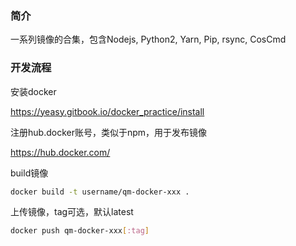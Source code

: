 ### 简介
一系列镜像的合集，包含Nodejs, Python2, Yarn, Pip, rsync, CosCmd

### 开发流程
安装docker

https://yeasy.gitbook.io/docker_practice/install

注册hub.docker账号，类似于npm，用于发布镜像

https://hub.docker.com/

build镜像

```sh
docker build -t username/qm-docker-xxx .
```

上传镜像，tag可选，默认latest

```sh
docker push qm-docker-xxx[:tag]
```




